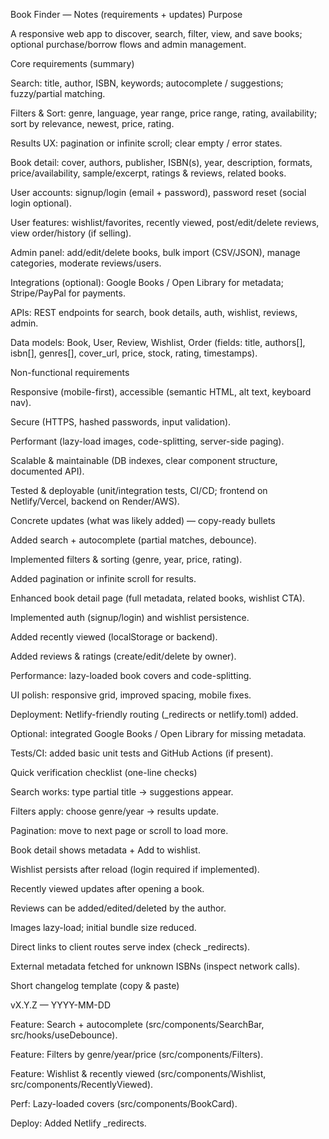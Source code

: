 Book Finder — Notes (requirements + updates)
Purpose

A responsive web app to discover, search, filter, view, and save books; optional purchase/borrow flows and admin management.

Core requirements (summary)

Search: title, author, ISBN, keywords; autocomplete / suggestions; fuzzy/partial matching.

Filters & Sort: genre, language, year range, price range, rating, availability; sort by relevance, newest, price, rating.

Results UX: pagination or infinite scroll; clear empty / error states.

Book detail: cover, authors, publisher, ISBN(s), year, description, formats, price/availability, sample/excerpt, ratings & reviews, related books.

User accounts: signup/login (email + password), password reset (social login optional).

User features: wishlist/favorites, recently viewed, post/edit/delete reviews, view order/history (if selling).

Admin panel: add/edit/delete books, bulk import (CSV/JSON), manage categories, moderate reviews/users.

Integrations (optional): Google Books / Open Library for metadata; Stripe/PayPal for payments.

APIs: REST endpoints for search, book details, auth, wishlist, reviews, admin.

Data models: Book, User, Review, Wishlist, Order (fields: title, authors[], isbn[], genres[], cover_url, price, stock, rating, timestamps).

Non-functional requirements

Responsive (mobile-first), accessible (semantic HTML, alt text, keyboard nav).

Secure (HTTPS, hashed passwords, input validation).

Performant (lazy-load images, code-splitting, server-side paging).

Scalable & maintainable (DB indexes, clear component structure, documented API).

Tested & deployable (unit/integration tests, CI/CD; frontend on Netlify/Vercel, backend on Render/AWS).

Concrete updates (what was likely added) — copy-ready bullets

Added search + autocomplete (partial matches, debounce).

Implemented filters & sorting (genre, year, price, rating).

Added pagination or infinite scroll for results.

Enhanced book detail page (full metadata, related books, wishlist CTA).

Implemented auth (signup/login) and wishlist persistence.

Added recently viewed (localStorage or backend).

Added reviews & ratings (create/edit/delete by owner).

Performance: lazy-loaded book covers and code-splitting.

UI polish: responsive grid, improved spacing, mobile fixes.

Deployment: Netlify-friendly routing (_redirects or netlify.toml) added.

Optional: integrated Google Books / Open Library for missing metadata.

Tests/CI: added basic unit tests and GitHub Actions (if present).

Quick verification checklist (one-line checks)

Search works: type partial title → suggestions appear.

Filters apply: choose genre/year → results update.

Pagination: move to next page or scroll to load more.

Book detail shows metadata + Add to wishlist.

Wishlist persists after reload (login required if implemented).

Recently viewed updates after opening a book.

Reviews can be added/edited/deleted by the author.

Images lazy-load; initial bundle size reduced.

Direct links to client routes serve index (check _redirects).

External metadata fetched for unknown ISBNs (inspect network calls).

Short changelog template (copy & paste)

vX.Y.Z — YYYY-MM-DD

Feature: Search + autocomplete (src/components/SearchBar, src/hooks/useDebounce).

Feature: Filters by genre/year/price (src/components/Filters).

Feature: Wishlist & recently viewed (src/components/Wishlist, src/components/RecentlyViewed).

Perf: Lazy-loaded covers (src/components/BookCard).

Deploy: Added Netlify _redirects.